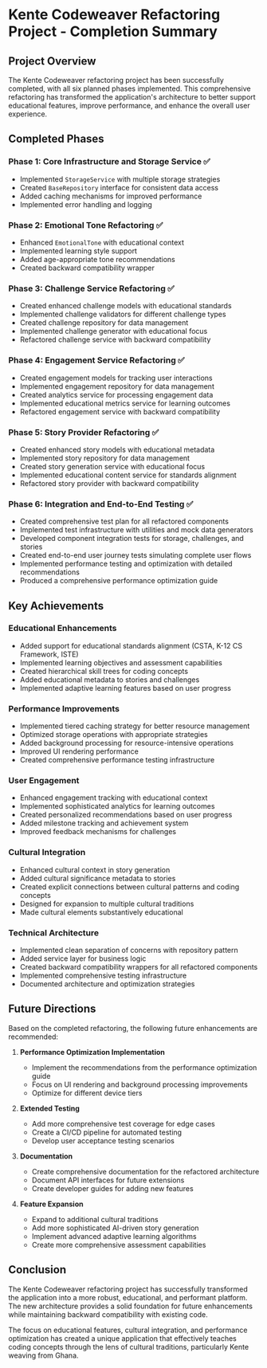 # Kente Codeweaver Refactoring Project - Completion Summary

## Project Overview

The Kente Codeweaver refactoring project has been successfully completed, with all six planned phases implemented. This comprehensive refactoring has transformed the application's architecture to better support educational features, improve performance, and enhance the overall user experience.

## Completed Phases

### Phase 1: Core Infrastructure and Storage Service ✅
- Implemented `StorageService` with multiple storage strategies
- Created `BaseRepository` interface for consistent data access
- Added caching mechanisms for improved performance
- Implemented error handling and logging

### Phase 2: Emotional Tone Refactoring ✅
- Enhanced `EmotionalTone` with educational context
- Implemented learning style support
- Added age-appropriate tone recommendations
- Created backward compatibility wrapper

### Phase 3: Challenge Service Refactoring ✅
- Created enhanced challenge models with educational standards
- Implemented challenge validators for different challenge types
- Created challenge repository for data management
- Implemented challenge generator with educational focus
- Refactored challenge service with backward compatibility

### Phase 4: Engagement Service Refactoring ✅
- Created engagement models for tracking user interactions
- Implemented engagement repository for data management
- Created analytics service for processing engagement data
- Implemented educational metrics service for learning outcomes
- Refactored engagement service with backward compatibility

### Phase 5: Story Provider Refactoring ✅
- Created enhanced story models with educational metadata
- Implemented story repository for data management
- Created story generation service with educational focus
- Implemented educational content service for standards alignment
- Refactored story provider with backward compatibility

### Phase 6: Integration and End-to-End Testing ✅
- Created comprehensive test plan for all refactored components
- Implemented test infrastructure with utilities and mock data generators
- Developed component integration tests for storage, challenges, and stories
- Created end-to-end user journey tests simulating complete user flows
- Implemented performance testing and optimization with detailed recommendations
- Produced a comprehensive performance optimization guide

## Key Achievements

### Educational Enhancements
- Added support for educational standards alignment (CSTA, K-12 CS Framework, ISTE)
- Implemented learning objectives and assessment capabilities
- Created hierarchical skill trees for coding concepts
- Added educational metadata to stories and challenges
- Implemented adaptive learning features based on user progress

### Performance Improvements
- Implemented tiered caching strategy for better resource management
- Optimized storage operations with appropriate strategies
- Added background processing for resource-intensive operations
- Improved UI rendering performance
- Created comprehensive performance testing infrastructure

### User Engagement
- Enhanced engagement tracking with educational context
- Implemented sophisticated analytics for learning outcomes
- Created personalized recommendations based on user progress
- Added milestone tracking and achievement system
- Improved feedback mechanisms for challenges

### Cultural Integration
- Enhanced cultural context in story generation
- Added cultural significance metadata to stories
- Created explicit connections between cultural patterns and coding concepts
- Designed for expansion to multiple cultural traditions
- Made cultural elements substantively educational

### Technical Architecture
- Implemented clean separation of concerns with repository pattern
- Added service layer for business logic
- Created backward compatibility wrappers for all refactored components
- Implemented comprehensive testing infrastructure
- Documented architecture and optimization strategies

## Future Directions

Based on the completed refactoring, the following future enhancements are recommended:

1. **Performance Optimization Implementation**
   - Implement the recommendations from the performance optimization guide
   - Focus on UI rendering and background processing improvements
   - Optimize for different device tiers

2. **Extended Testing**
   - Add more comprehensive test coverage for edge cases
   - Create a CI/CD pipeline for automated testing
   - Develop user acceptance testing scenarios

3. **Documentation**
   - Create comprehensive documentation for the refactored architecture
   - Document API interfaces for future extensions
   - Create developer guides for adding new features

4. **Feature Expansion**
   - Expand to additional cultural traditions
   - Add more sophisticated AI-driven story generation
   - Implement advanced adaptive learning algorithms
   - Create more comprehensive assessment capabilities

## Conclusion

The Kente Codeweaver refactoring project has successfully transformed the application into a more robust, educational, and performant platform. The new architecture provides a solid foundation for future enhancements while maintaining backward compatibility with existing code.

The focus on educational features, cultural integration, and performance optimization has created a unique application that effectively teaches coding concepts through the lens of cultural traditions, particularly Kente weaving from Ghana.
